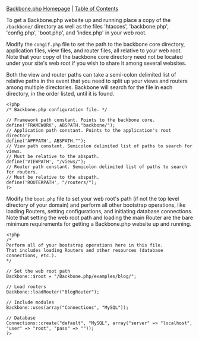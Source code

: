 [Backbone.php Homepage](https://github.com/jamesatracy/Backbone.php) | [Table of Contents](toc.md)

To get a Backbone.php website up and running place a copy of the `/backbone/` directory as well as the files 'htacces', 'backbone.php', 'config.php', 'boot.php', and 'index.php' in your web root. 

Modify the `congif.php` file to set the path to the backbone core directory, application files, view files, and router files, all relative to your web root. Note that your copy of the backbone core directory need not be located under your site's web root if you wish to share it among several websites. 

Both the view and router paths can take a semi-colon delimited list of relative paths in the event that you need to split up your views and routers among multiple directories. Backbone will search for the file in each directory, in the order listed, until it is found.

	<?php
	/* Backbone.php configuration file. */

	// Framework path constant. Points to the backbone core.
	define('FRAMEWORK', ABSPATH."backbone/");
	// Application path constant. Points to the application's root directory
	define('APPPATH', ABSPATH."");
	// View path constant. Semicolon delimited list of paths to search for views.
	// Must be relative to the abspath.
	define('VIEWPATH', "/views/");
	// Router path constant. Semicolon delimited list of paths to search for routers.
	// Must be relative to the abspath.
	define('ROUTERPATH', "/routers/");
	?>
	
Modify the `boot.php` file to set your web root's path (if not the top level directory of your domain) and perform all other bootstrap operations, like loading Routers, setting configurations, and initiating database connections. Note that setting the web root path and loading the main Router are the bare minimum requirements for getting a Backbone.php website up and running.

	<?php
	/*
	Perform all of your bootstrap operations here in this file.
	That includes loading Routers and other resources (database connections, etc.).
	*/

	// Set the web root path
	Backbone::$root = "/Backbone.php/examples/blog/";

	// Load routers
	Backbone::loadRouter("BlogRouter");

	// Include modules
	Backbone::uses(array("Connections", "MySQL"));

	// Database
	Connections::create("default", "MySQL", array("server" => "localhost", "user" => "root", "pass" => ""));
	?>